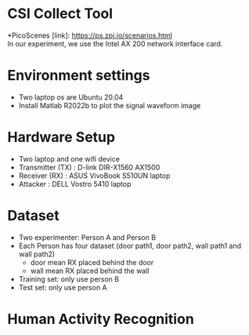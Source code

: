 CSI Collect Tool
====
*PicoScenes [link]: https://ps.zpj.io/scenarios.html <br>
In our experiment, we use the Intel AX 200 network interface card.<br>

Environment settings
====
* Two laptop os are Ubuntu 20.04 <br>
* Install Matlab R2022b to plot the signal waveform image<br>

Hardware Setup
====
* Two laptop and one wifi device<br>
* Transmitter (TX) : D-link DIR-X1560 AX1500 <br>
* Receiver (RX) : ASUS VivoBook S510UN laptop<br>
* Attacker : DELL Vostro 5410 laptop<br>

Dataset
===
* Two experimenter: Person A and Person B<br>
* Each Person has four dataset (door path1, door path2, wall path1 and wall path2)<br>
  * door mean RX placed behind the door<br>
  * wall mean RX placed behind the wall<br>
* Training set: only use person B<br>
* Test set: only use person A<br>



Human Activity Recognition
====
